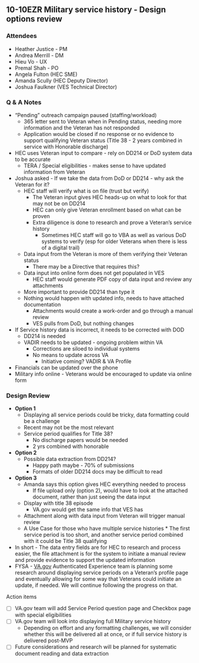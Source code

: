 ##  10-10EZR Military service history - Design options review

### Attendees
- Heather Justice - PM
- Andrea Merrill - DM
- Hieu Vo - UX
- Premal Shah - PO
- Angela Fulton (HEC SME)
- Amanda Scully (HEC Deputy Director)
- Joshua Faulkner (VES Technical Director)

### Q & A Notes

* “Pending” outreach campaign paused (staffing/workload)
    * 365 letter sent to Veteran when in Pending status, needing more information and the Veteran has not responded
    * Application would be closed if no response or no evidence to support qualifying Veteran status (Title 38 - 2 years combined in service with Honorable discharge)
* HEC uses Veteran input to compare - rely on DD214 or DoD system data to be accurate
    * TERA / Special eligibilities - makes sense to have updated information from Veteran
* Joshua asked - If we take the data from DoD or DD214 - why ask the Veteran for it?
    * HEC staff will verify what is on file (trust but verify)
        * The Veteran input gives HEC heads-up on what to look for that may not be on DD214
        * HEC can only give Veteran enrollment based on what can be proven
        * Extra diligence is done to research and prove a Veteran’s service history
            * Sometimes HEC staff will go to VBA as well as various DoD systems to verify (esp for older Veterans when there is less of a digital trail)
    * Data input from the Veteran is more of them verifying their Veteran status
        * There may be a Directive that requires this?
    * Data input into online form does not get populated in VES
        * HEC staff would generate PDF copy of data input and review any attachments
    * More important to provide DD214 than type it
    * Nothing would happen with updated info, needs to have attached documentation
        * Attachments would create a work-order and go through a manual review
        * VES pulls from DoD, but nothing changes
* If Service history data is incorrect, it needs to be corrected with DOD
    * DD214 is needed
    * VADIR needs to be updated - ongoing problem within VA
        * Corrections are siloed to individual systems
        * No means to update across VA
            * Initiative coming? VADIR & VA Profile
* Financials can be updated over the phone
* Military info online - Veterans would be encouraged to update via online form

### Design Review
* **Option 1**
    * Displaying all service periods could be tricky, data formatting could be a challenge
    * Recent may not be the most relevant
    * Service period qualifies for Title 38?
        * No discharge papers would be needed
        * 2 yrs combined with honorable
* **Option 2**
    * Possible data extraction from DD214?
        * Happy path maybe - 70% of submissions
        * Formats of older DD214 docs may be difficult to read
* **Option 3**
    * Amanda says this option gives HEC everything needed to process
        * If file upload only (option 2), would have to look at the attached document, rather than just seeing the data input
    * Display with title 38 episode
        * VA.gov would get the same info that VES has
    * Attachment along with data input from Veteran will trigger manual review
    * A Use Case for those who have multiple service histories
            * The first service period is too short, and another service period combined with it could be Title 38 qualifying
* In short - The data entry fields are for HEC to research and process easier, the file attachment is for the system to initiate a manual review and provide evidence to support the updated information
* FYSA - [VA.gov](http://VA.gov) Authenticated Experience team is planning some research around displaying service periods on a Veteran’s profile page and eventually allowing for some way that Veterans could initiate an update, if needed.  We will continue following the progress on that.  

Action items



- [ ] VA.gov team will add Service Period question page and Checkbox page with special eligibilities
- [ ] VA.gov team will look into displaying full Military service history
    * Depending on effort and any formatting challenges, we will consider whether this will be delivered all at once, or if full service history is delivered post-MVP
- [ ] Future considerations and research will be planned for systematic document reading and data extraction
